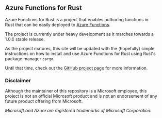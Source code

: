 ## Azure Functions for Rust

Azure Functions for Rust is a project that enables authoring functions in Rust that can be easily deployed
to [Azure Functions](https://azure.microsoft.com/en-us/services/functions/).

The project is currently under heavy development as it marches towards a 1.0.0 stable release.

As the project matures, this site will be updated with the (hopefully) simple instructions on how to install and use Azure Functions for Rust using Rust's package manager `cargo`.

Until that time, check out the [GitHub project page](https://github.com/peterhuene/azure-functions-rs) for more information.

### Disclaimer

Although the maintainer of this repository is a Microsoft employee, this project is not an official Microsoft product and is not an endorsement of any future product offering from Microsoft.

_Microsoft and Azure are registered trademarks of Microsoft Corporation._